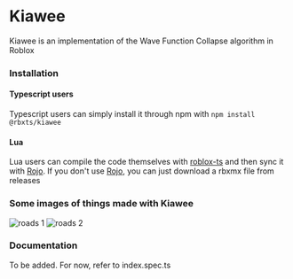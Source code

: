 # Kiawee
Kiawee is an implementation of the Wave Function Collapse algorithm in Roblox

### Installation

#### Typescript users
Typescript users can simply install it through npm with
```npm install @rbxts/kiawee```

#### Lua
Lua users can compile the code themselves with [roblox-ts](https://roblox-ts.github.io) and then sync it with [Rojo](https://rojo.space). If you don't use [Rojo](https://rojo.space), you can just download a rbxmx file from releases

### Some images of things made with Kiawee

![roads 1](https://github.com/Xuleos/Kiawee/raw/master/assets/roads1.png)
![roads 2](https://github.com/Xuleos/Kiawee/raw/master/assets/roads2.png)

### Documentation
To be added. For now, refer to index.spec.ts
